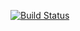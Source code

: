 <a href="https://github.com/e-meyer/zelen-bank/actions"><img src="https://github.com/e-meyer/zelen-bank/workflows/testds/badge.svg" alt="Build Status"></a>
